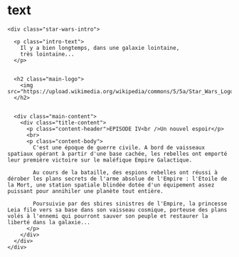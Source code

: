 # text 

<!doctype html>

<html>

<head>
  <meta charset="utf-8">
  <link rel="stylesheet" href="css/style.css">
</head>

<body>

    <div class="star-wars-intro">

      <p class="intro-text">
        Il y a bien longtemps, dans une galaxie lointaine,
        très lointaine...
      </p>


      <h2 class="main-logo">
        <img src="https://upload.wikimedia.org/wikipedia/commons/5/5a/Star_Wars_Logo..png">
      </h2>


      <div class="main-content">
        <div class="title-content">
          <p class="content-header">EPISODE IV<br />Un nouvel espoir</p>
          <br>
          <p class="content-body">
            C'est une époque de guerre civile. A bord de vaisseaux spatiaux opérant à partir d'une base cachée, les rebelles ont emporté leur première victoire sur le maléfique Empire Galactique.

            Au cours de la bataille, des espions rebelles ont réussi à dérober les plans secrets de l'arme absolue de l'Empire : l'Etoile de la Mort, une station spatiale blindée dotée d'un équipement assez puissant pour annihiler une planète tout entière.

            Poursuivie par des sbires sinistres de l'Empire, la princesse Leia file vers sa base dans son vaisseau cosmique, porteuse des plans volés à l'ennemi qui pourront sauver son peuple et restaurer la liberté dans la galaxie...
          </p>
        </div>
      </div>
    </div>

</body>

</html>
